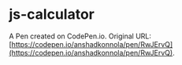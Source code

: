 # js-calculator

A Pen created on CodePen.io. Original URL: [https://codepen.io/anshadkonnola/pen/RwJErvQ](https://codepen.io/anshadkonnola/pen/RwJErvQ).


